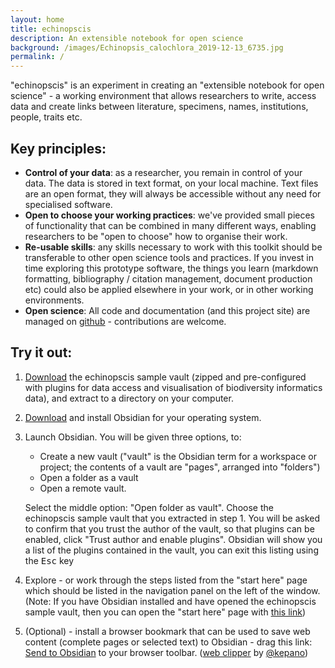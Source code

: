 ```yaml
---
layout: home
title: echinopscis
description: An extensible notebook for open science
background: /images/Echinopsis_calochlora_2019-12-13_6735.jpg
permalink: /
---
```


"echinopscis" is an experiment in creating an "extensible notebook for open science" - a working environment that allows researchers to write, access data and create links between literature, specimens, names, institutions, people, traits etc.

## Key principles:

- **Control of your data**: as a researcher, you remain in control of your data. The data is stored in text format, on your local machine. Text files are an open format, they will always be accessible without any need for specialised software.
- **Open to choose your working practices**: we've provided small pieces of functionality that can be combined in many different ways, enabling researchers to be "open to choose" how to organise their work.
- **Re-usable skills**: any skills necessary to work with this toolkit should be transferable to other open science tools and practices. If you invest in time exploring this prototype software, the things you learn (markdown formatting, bibliography / citation management, document production etc) could also be applied elsewhere in your work, or in other working environments.
- **Open science**: All code and documentation (and this project site) are managed on [github](https://github.com/echinopscis) - contributions are welcome.

## Try it out:

1. [Download](https://github.com/echinopscis/echinopscis-sample-vault/releases/download/v0.0.1/echinopscis.zip) the echinopscis sample vault (zipped and pre-configured with plugins for data access and visualisation of biodiversity informatics data), and extract to a directory on your computer.
1. [Download](https://obsidian.md/download) and install Obsidian for your operating system. 
1. Launch Obsidian. You will be given three options, to: 

    - Create a new vault ("vault" is the Obsidian term for a workspace or project; the contents of a vault are "pages", arranged into "folders")
    - Open a folder as a vault
    - Open a remote vault. 

    Select the middle option: "Open folder as vault". Choose the echinopscis sample vault that you extracted in step 1. You will be asked to confirm that you trust the author of the vault, so that plugins can be enabled, click  "Trust author and enable plugins". Obsidian will show you a list of the plugins contained in the vault, you can exit this listing using the <kbd>Esc</kbd> key

1. Explore - or work through the steps listed from the "start here" page which should be listed in the navigation panel on the left of the window. (Note: If you have Obsidian installed and have opened the echinopscis sample vault, then you can open the "start here" page with [this link](obsidian://open?vault=echinopscis&file=start%20here))
1. (Optional) - install a browser bookmark that can be used to save web content (complete pages or selected text) to Obsidian - drag this link: <a href='javascript:Promise.all([import("https://unpkg.com/turndown@6.0.0?module"),import("https://unpkg.com/@tehshrike/readability@0.2.0"),]).then(async([{default:e},{default:f}])=>{function g(){var a="";if(void 0!==window.getSelection){var b=window.getSelection();if(b.rangeCount){for(var d=document.createElement("div"),c=0,e=b.rangeCount;c<e;++c)d.appendChild(b.getRangeAt(c).cloneContents());a=d.innerHTML}}else void 0!==document.selection&&"Text"==document.selection.type&&(a=document.selection.createRange().htmlText);return a}let a=g(),{title:b,byline:h,content:i}=new f(document.cloneNode(!0)).parse();function j(a){window.navigator.userAgent;var b=window.navigator.platform;return a=-1!==["Win32","Win64","Windows","WinCE"].indexOf(b)?a.replace(":","").replace(/[/\\?%*|"<>]/g,"-"):a.replace(":","").replace(/\//g,"-").replace(/\\/g,"-")}let k=j(b);if(a)var c,d=a;else var d=i;var c="";let l=new e({headingStyle:"atx",hr:"---",bulletListMarker:"-",codeBlockStyle:"fenced",emDelimiter:"*"}).turndown(d);var m=new Date;function n(a){var f=a.getFullYear().toString(),b=(a.getMonth()+1).toString(),c=a.getDate().toString(),d=b.split(""),e=c.split("");return f+"-"+(d[1]?b:"0"+d[0])+"-"+(e[1]?c:"0"+e[0])}let o=n(m),p="author:: "+h+"\nsource:: ["+b+"]("+document.URL+")\nclipped:: [["+o+"]]\npublished:: \n\n#clippings\n\n"+l;document.location.href="obsidian://new?file="+encodeURIComponent(""+k)+"&content="+encodeURIComponent(p)+c})'>Send to Obsidian</a> to your browser toolbar. ([web clipper](https://gist.github.com/kepano/90c05f162c37cf730abb8ff027987ca3) by [@kepano](https://github.com/kepano))
